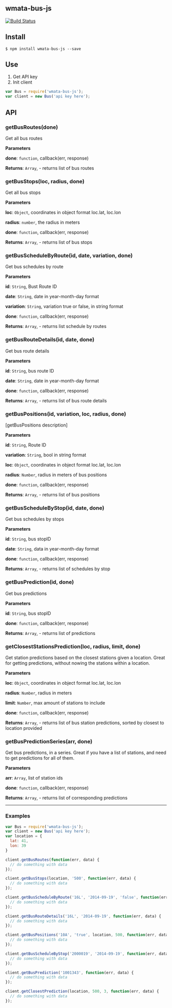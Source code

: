 ## wmata-bus-js

[![Build Status](https://travis-ci.org/jacksongeller/wmata-bus.js.svg?branch=master)](https://travis-ci.org/jacksongeller/wmata-bus.js)

## Install 
`$ npm install wmata-bus-js --save`


## Use
1. Get API key
2. Init client

```js
var Bus = require('wmata-bus-js');
var client = new Bus('api key here');
```

## API

### getBusRoutes(done) 

Get all bus routes

**Parameters**

**done**: `function`, callback(err, response)

**Returns**: `Array`, - returns list of bus routes


### getBusStops(loc, radius, done) 

Get all bus stops

**Parameters**

**loc**: `Object`, coordinates in object format loc.lat, loc.lon

**radius**: `number`, the radius in meters

**done**: `function`, callback(err, response)

**Returns**: `Array`, - returns list of bus stops


### getBusScheduleByRoute(id, date, variation, done) 

Get bus schedules by route

**Parameters**

**id**: `String`, Bust Route ID

**date**: `String`, date in year-month-day format

**variation**: `String`, variation true or false, in string format

**done**: `function`, callback(err, response)

**Returns**: `Array`, - returns list schedule by routes


### getBusRouteDetails(id, date, done) 

Get bus route details

**Parameters**

**id**: `String`, bus route ID

**date**: `String`, date in year-month-day format

**done**: `function`, callback(err, response)

**Returns**: `Array`, - returns list of bus route details


### getBusPositions(id, variation, loc, radius, done) 

[getBusPositions description]

**Parameters**

**id**: `String`, Route ID

**variation**: `String`, bool in string format

**loc**: `Object`, coordinates in object format loc.lat, loc.lon

**radius**: `Number`, radius in meters of bus positions

**done**: `function`, callback(err, response)

**Returns**: `Array`, - returns list of bus positions


### getBusScheduleByStop(id, date, done) 

Get bus schedules by stops

**Parameters**

**id**: `String`, bus stopID

**date**: `String`, data in year-month-day format

**done**: `function`, callback(err, response)

**Returns**: `Array`, - returns list of schedules by stop


### getBusPrediction(id, done) 

Get bus predictions

**Parameters**

**id**: `String`, bus stopID

**done**: `function`, callback(err, response)

**Returns**: `Array`, - returns list of predictions


### getClosestStationsPrediction(loc, radius, limit, done) 

Get station predictions based on the closest stations given a location. Great for getting predictions, without nowing the stations within a location.

**Parameters**

**loc**: `Object`, coordinates in object format loc.lat, loc.lon

**radius**: `Number`, radius in meters

**limit**: `Number`, max amount of stations to include

**done**: `function`, callback(err, response)

**Returns**: `Array`, - returns list of bus station predictions, sorted by closest to location provided


### getBusPredictionSeries(arr, done) 

Get bus predictions, in a series. Great if you have a list of stations, and need to get predictions for all of them.

**Parameters**

**arr**: `Array`, list of station ids

**done**: `function`, callback(err, response)

**Returns**: `Array`, - returns list of corresponding predictions



---
### Examples

```js
var Bus = require('wmata-bus-js');
var client = new Bus('api key here');
var location = {
  lat: 41,
  lon: 39
}

client.getBusRoutes(function(err, data) {
  // do something with data
});

client.getBusStops(location, '500', function(err, data) {
  // do something with data
});

client.getBusScheduleByRoute('16L', '2014-09-19', 'false', function(err, data) {
  // do something with data
});

client.getBusRouteDetails('16L', '2014-09-19', function(err, data) {
  // do something with data
});

client.getBusPositions('10A', 'true', location, 500, function(err, data) {
  // do something with data
});

client.getBusScheduleByStop('2000019', '2014-09-19', function(err, data) {
  // do something with data
});

client.getBusPrediction('1001343', function(err, data) {
  // do something with data
});

client.getClosestPrediction(location, 500, 3, function(err, data) {
  // do something with data
});
```